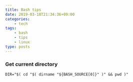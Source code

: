```yaml
---
title: Bash tips
date: 2019-03-18T21:34:36+09:00
categories: 
    - tech
tags:
    - bash
    - tips
    - linux
type: posts
---
```


### Get current directory

    DIR="$( cd "$( dirname "${BASH_SOURCE[0]}" )" && pwd )"